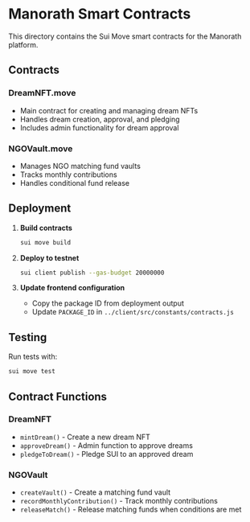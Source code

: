 # Manorath Smart Contracts

This directory contains the Sui Move smart contracts for the Manorath platform.

## Contracts

### DreamNFT.move
- Main contract for creating and managing dream NFTs
- Handles dream creation, approval, and pledging
- Includes admin functionality for dream approval

### NGOVault.move
- Manages NGO matching fund vaults
- Tracks monthly contributions
- Handles conditional fund release

## Deployment

1. **Build contracts**
   ```bash
   sui move build
   ```

2. **Deploy to testnet**
   ```bash
   sui client publish --gas-budget 20000000
   ```

3. **Update frontend configuration**
   - Copy the package ID from deployment output
   - Update `PACKAGE_ID` in `../client/src/constants/contracts.js`

## Testing

Run tests with:
```bash
sui move test
```

## Contract Functions

### DreamNFT
- `mintDream()` - Create a new dream NFT
- `approveDream()` - Admin function to approve dreams
- `pledgeToDream()` - Pledge SUI to an approved dream

### NGOVault
- `createVault()` - Create a matching fund vault
- `recordMonthlyContribution()` - Track monthly contributions
- `releaseMatch()` - Release matching funds when conditions are met